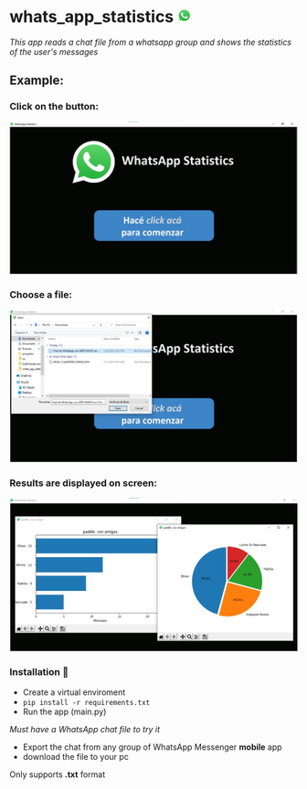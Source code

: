 # whats_app_statistics ![](images/logo.png)  

_This app reads a chat file from a whatsapp group and shows the statistics of the user's messages_


## Example:

### Click on the button:

![](images/example/main_screen.jpg)

### Choose a file:

![](images/example/choosing_file.jpg)

### Results are displayed on screen:

![](images/example/charts.jpg)


### Installation 🔧
 - Create a virtual enviroment
 - ```pip install -r requirements.txt```
 - Run the app (main.py)

_Must have a WhatsApp chat file to try it_

 - Export the chat from any group of WhatsApp Messenger **mobile** app
 - download the file to your pc

Only supports **.txt** format

